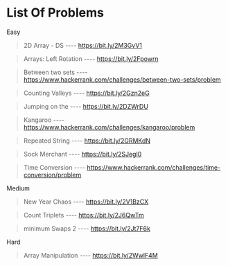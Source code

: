 # List Of Problems

Easy

>2D Array - DS  ----  https://bit.ly/2M3GvV1

>Arrays: Left Rotation	---- https://bit.ly/2Fpowrn

>Between two sets ----  https://www.hackerrank.com/challenges/between-two-sets/problem

>Counting Valleys	 ----  https://bit.ly/2Gzn2eG

>Jumping on the  ----  https://bit.ly/2DZWrDU

>Kangaroo	 ----  https://www.hackerrank.com/challenges/kangaroo/problem

>Repeated String  ----  https://bit.ly/2GRMKdN

>Sock Merchant	----    https://bit.ly/2SJegl0

>Time Conversion  ----  https://www.hackerrank.com/challenges/time-conversion/problem

Medium

>New Year Chaos ----  https://bit.ly/2V1BzCX

>Count Triplets ---- https://bit.ly/2J6QwTm

>minimum Swaps 2 ---- https://bit.ly/2Jt7F6k

Hard

>Array Manipulation ---- https://bit.ly/2WwlF4M
